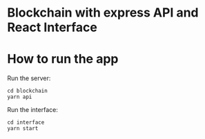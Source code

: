 # Blockchain with express API and React Interface

# How to run the app

Run the server:
```Shell
cd blockchain
yarn api
```

Run the interface:
```Shell
cd interface
yarn start
```